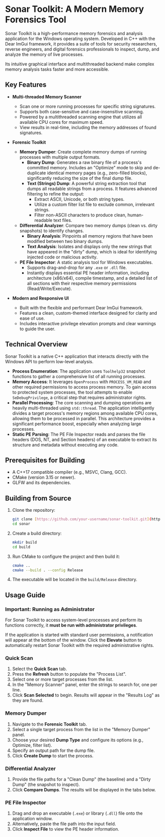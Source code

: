 

# Sonar Toolkit: A Modern Memory Forensics Tool

Sonar Toolkit is a high-performance memory forensics and analysis application for the Windows operating system. Developed in C++ with the Dear ImGui framework, it provides a suite of tools for security researchers, reverse engineers, and digital forensics professionals to inspect, dump, and analyze the memory of live processes.

Its intuitive graphical interface and multithreaded backend make complex memory analysis tasks faster and more accessible.

## Key Features

*   **Multi-threaded Memory Scanner**
    *   Scan one or more running processes for specific string signatures.
    *   Supports both case-sensitive and case-insensitive scanning.
    *   Powered by a multithreaded scanning engine that utilizes all available CPU cores for maximum speed.
    *   View results in real-time, including the memory addresses of found signatures.

*   **Forensic Toolkit**
    *   **Memory Dumper**: Create complete memory dumps of running processes with multiple output formats.
        *   **Binary Dump**: Generates a raw binary file of a process's committed memory. Includes an "Optimize" mode to skip and de-duplicate identical memory pages (e.g., zero-filled blocks), significantly reducing the size of the final dump file.
        *   **Text (Strings) Dump**: A powerful string extraction tool that dumps all readable strings from a process. It features advanced filtering to refine the output:
            *   Extract ASCII, Unicode, or both string types.
            *   Utilize a custom filter list file to exclude common, irrelevant strings.
            *   Filter non-ASCII characters to produce clean, human-readable text files.
    *   **Differential Analyzer**: Compare two memory dumps (clean vs. dirty snapshots) to identify changes.
        *   **Binary Analysis**: Pinpoints all memory regions that have been modified between two binary dumps.
        *   **Text Analysis**: Isolates and displays only the new strings that have appeared in the "dirty" dump, which is ideal for identifying injected code or malicious activity.
    *   **PE File Inspector**: A static analysis tool for Windows executables.
        *   Supports drag-and-drop for any `.exe` or `.dll` file.
        *   Instantly displays essential PE header information, including architecture (x86/x64), compile timestamp, and a detailed list of all sections with their respective memory permissions (Read/Write/Execute).

*   **Modern and Responsive UI**
    *   Built with the flexible and performant Dear ImGui framework.
    *   Features a clean, custom-themed interface designed for clarity and ease of use.
    *   Includes interactive privilege elevation prompts and clear warnings to guide the user.

## Technical Overview

Sonar Toolkit is a native C++ application that interacts directly with the Windows API to perform low-level analysis.

*   **Process Enumeration**: The application uses `Toolhelp32` snapshot functions to gather a comprehensive list of all running processes.
*   **Memory Access**: It leverages `OpenProcess` with `PROCESS_VM_READ` and other required permissions to access process memory. To gain access to protected system processes, the tool attempts to enable `SeDebugPrivilege`, a critical step that requires administrator rights.
*   **Parallel Processing**: The core scanning and dumping operations are heavily multi-threaded using `std::thread`. The application intelligently divides a target process's memory regions among available CPU cores, allowing them to be processed in parallel. This architecture provides a significant performance boost, especially when analyzing large processes.
*   **Static PE Parsing**: The PE File Inspector reads and parses the file headers (DOS, NT, and Section headers) of an executable to extract its structure and metadata without executing any code.

## Prerequisites for Building

*   A C++17 compatible compiler (e.g., MSVC, Clang, GCC).
*   CMake (version 3.15 or newer).
*   GLFW and its dependencies.

## Building from Source

1.  Clone the repository:
    ```sh
    git clone [https://github.com/your-username/sonar-toolkit.git](https://github.com/LevensLes/Sonar.git)
    cd sonar
    ```
2.  Create a build directory:
    ```sh
    mkdir build
    cd build
    ```
3.  Run CMake to configure the project and then build it:
    ```sh
    cmake ..
    cmake --build . --config Release
    ```
4.  The executable will be located in the `build/Release` directory.

## Usage Guide

### Important: Running as Administrator

For Sonar Toolkit to access system-level processes and perform its functions correctly, it **must be run with administrator privileges**.

If the application is started with standard user permissions, a notification will appear at the bottom of the window. Click the **Elevate** button to automatically restart Sonar Toolkit with the required administrative rights.

### Quick Scan

1.  Select the **Quick Scan** tab.
2.  Press the **Refresh** button to populate the "Process List".
3.  Select one or more target processes from the list.
4.  In the "Memory Scanner" panel, enter the strings to search for, one per line.
5.  Click **Scan Selected** to begin. Results will appear in the "Results Log" as they are found.

### Memory Dumper

1.  Navigate to the **Forensic Toolkit** tab.
2.  Select a single target process from the list in the "Memory Dumper" panel.
3.  Choose your desired **Dump Type** and configure its options (e.g., Optimize, filter list).
4.  Specify an output path for the dump file.
5.  Click **Create Dump** to start the process.

### Differential Analyzer

1.  Provide the file paths for a "Clean Dump" (the baseline) and a "Dirty Dump" (the snapshot to inspect).
2.  Click **Compare Dumps**. The results will be displayed in the tabs below.

### PE File Inspector

1.  Drag and drop an executable (`.exe`) or library (`.dll`) file onto the application window.
2.  Alternatively, paste the file path into the input field.
3.  Click **Inspect File** to view the PE header information.
